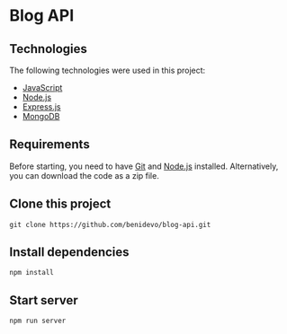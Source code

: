 # Blog API

## Technologies 

The following technologies were used in this project:

- [JavaScript](https://www.javascript.com/)
- [Node.js](https://nodejs.org/en/)
- [Express.js](https://expressjs.com/)
- [MongoDB](https://www.mongodb.com/cloud/atlas)

## Requirements

Before starting, you need to have [Git](https://git-scm.com) and [Node.js](https://nodejs.org/en/) installed. Alternatively, you can download the code as a zip file.


## Clone this project

    git clone https://github.com/benidevo/blog-api.git


## Install dependencies

    npm install

## Start server

    npm run server
